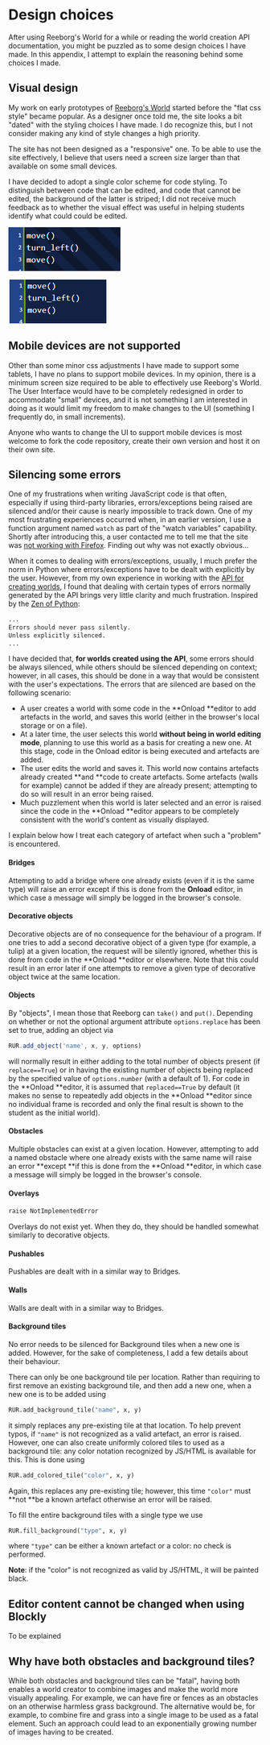 # Design choices

After using Reeborg's World for a while or reading the world creation API documentation, you might be puzzled as to some design choices I have made. In this appendix, I attempt to explain the reasoning behind some choices I made.

## Visual design

My work on early prototypes of [Reeborg's World](http://reeborg.ca/reeborg.html) started before the "flat css style" became popular. As a designer once told me, the site looks a bit "dated" with the styling choices I have made. I do recognize this, but I not consider making any kind of style changes a high priority.

The site has not been designed as a "responsive" one. To be able to use the site effectively, I believe that users need a screen size larger than that available on some small devices.

I have decided to adopt a single color scheme for code styling. To distinguish between code that can be edited, and code that cannot be edited, the background of the latter is striped; I did not receive much feedback as to whether the visual effect was useful in helping students identify what could could be edited.

![Striped background: read only](/assets/code_striped.png)

![Solid background: can be edited](/assets/code_not_striped.png)

## Mobile devices are not supported

Other than some minor css adjustments I have made to support some tablets, I have no plans to support mobile devices. In my opinion, there is a minimum screen size required to be able to effectively use Reeborg's World. The User Interface would have to be completely redesigned in order to accommodate "small" devices, and it is not something I am interested in doing as it would limit my freedom to make changes to the UI \(something I frequently do, in small increments\).

Anyone who wants to change the UI to support mobile devices is most welcome to fork the code repository, create their own version and host it on their own site.

## Silencing some errors

One of my frustrations when writing JavaScript code is that often, especially if using third-party libraries, errors/exceptions being raised are silenced and/or their cause is nearly impossible to track down. One of my most frustrating experiences occurred when, in an earlier version, I use a function argument named `watch` as part of the "watch variables" capability. Shortly after introducing this, a user contacted me to tell me that the site was [not working with Firefox](https://aroberge.blogspot.ca/2015/12/reeborg-two-major-steps-forward-huge.html). Finding out why was not exactly obvious...

When it comes to dealing with errors/exceptions, usually, I much prefer the norm in Python where errors/exceptions have to be dealt with explicitly by the user.  However, from my own experience in working with the [API for creating worlds](http://reeborg.ca/api/RUR.html), I found that dealing with certain types of errors normally generated by the API brings very little clarity and much frustration.  Inspired by the [Zen of Python](https://www.python.org/dev/peps/pep-0020/):

```
...
Errors should never pass silently.
Unless explicitly silenced.
...
```

I have decided that, **for worlds created using the API**, some errors should be always silenced, while others should be silenced depending on context; however, in all cases, this should be done in a way that would be consistent with the user's expectations.  The errors that are silenced are based on the following scenario:

* A user creates a world with some code in the **Onload **editor to add artefacts in the world, and saves this world \(either in the browser's local storage or on a file\).
* At a later time, the user selects this world **without being in world editing mode**, planning to use this world as a basis for creating a new one.  At this stage, code in the Onload editor is being executed and artefacts are added.
* The user edits the world and saves it.  This world now contains artefacts already created **and **code to create artefacts. Some artefacts \(walls for example\) cannot be added if they are already present; attempting to do so will result in an error being raised.
* Much puzzlement when this world is later selected and an error is raised since the code in the **Onload **editor appears to be completely consistent with the world's content as visually displayed.

I explain below how I treat each category of artefact when such a "problem" is encountered.

#### Bridges

Attempting to add a bridge where one already exists \(even if it is the same type\) will raise an error except if this is done from the **Onload** editor, in which case a message will simply be logged in the browser's console.

#### Decorative objects

Decorative objects are of no consequence for the behaviour of a program. If one tries to add a second decorative object of a given type \(for example, a tulip\) at a given location, the request will be silently ignored, whether this is done from code in the **Onload **editor or elsewhere.  Note that this could result in an error later if one attempts to remove a given type of decorative object twice at the same location.

#### Objects

By "objects", I mean those that Reeborg can `take()` and `put()`. Depending on whether or not the optional argument attribute `options.replace` has been set to true, adding an object via

```js
RUR.add_object('name', x, y, options)
```

will normally result in either adding to the total number of objects present \(if `replace==True`\) or in having the existing number of objects being replaced by the specified value of `options.number` \(with a default of 1\).  For code in the **Onload **editor, it is assumed that `replaced==True` by default \(it makes no sense to repeatedly add objects in the **Onload **editor since no individual frame is recorded and only the final result is shown to the student as the initial world\).

#### Obstacles

Multiple obstacles can exist at a given location. However, attempting to add a named obstacle where one already exists with the same name will raise an error **except **if this is done from the **Onload **editor, in which case a message will simply be logged in the browser's console.

#### Overlays

```js
raise NotImplementedError
```

Overlays do not exist yet. When they do, they should be handled somewhat similarly to decorative objects.

#### Pushables

Pushables are dealt with in a similar way to Bridges.

#### Walls

Walls are dealt with in a similar way to Bridges.

#### Background tiles

No error needs to be silenced for Background tiles when a new one is added. However, for the sake of completeness, I add a few details about their behaviour.

There can only be one background tile per location. Rather than requiring to first remove an existing background tile, and then add a new one, when a new one is to be added using

```py
RUR.add_background_tile("name", x, y)
```

it simply replaces any pre-existing tile at that location.  To help prevent typos, if `"name"` is not recognized as a valid artefact, an error is raised.  However, one can also create uniformly colored tiles to used as a background tile: any color notation recognized by JS/HTML is available for this. This is done using

```py
RUR.add_colored_tile("color", x, y)
```

Again, this replaces any pre-existing tile; however, this time `"color"` must **not **be a known artefact otherwise an error will be raised.

To fill the entire background tiles with a single type we use

```py
RUR.fill_background("type", x, y)
```

where `"type"` can be either a known artefact or a color: no check is performed.

**Note**: if the "color" is not recognized as valid by JS/HTML, it will be painted black.

## Editor content cannot be changed when using Blockly

To be explained

## Why have both obstacles and background tiles?

While both obstacles and background tiles can be "fatal", having both enables a world creator to combine images and make the world more visually appealing. For example, we can have fire or fences as an obstacles on an otherwise harmless grass background. The alternative would be, for example, to combine fire and grass into a single image to be used as a fatal element. Such an approach could lead to an exponentially growing number of images having to be created.

